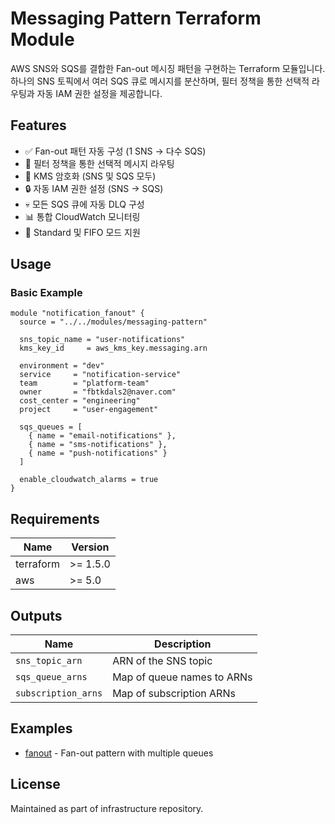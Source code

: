 # Messaging Pattern Terraform Module

AWS SNS와 SQS를 결합한 Fan-out 메시징 패턴을 구현하는 Terraform 모듈입니다. 하나의 SNS 토픽에서 여러 SQS 큐로 메시지를 분산하며, 필터 정책을 통한 선택적 라우팅과 자동 IAM 권한 설정을 제공합니다.

## Features

- ✅ Fan-out 패턴 자동 구성 (1 SNS → 다수 SQS)
- 🎯 필터 정책을 통한 선택적 메시지 라우팅
- 🔐 KMS 암호화 (SNS 및 SQS 모두)
- 🔒 자동 IAM 권한 설정 (SNS → SQS)
- 💀 모든 SQS 큐에 자동 DLQ 구성
- 📊 통합 CloudWatch 모니터링
- 🔄 Standard 및 FIFO 모드 지원

## Usage

### Basic Example

```hcl
module "notification_fanout" {
  source = "../../modules/messaging-pattern"

  sns_topic_name = "user-notifications"
  kms_key_id     = aws_kms_key.messaging.arn

  environment = "dev"
  service     = "notification-service"
  team        = "platform-team"
  owner       = "fbtkdals2@naver.com"
  cost_center = "engineering"
  project     = "user-engagement"

  sqs_queues = [
    { name = "email-notifications" },
    { name = "sms-notifications" },
    { name = "push-notifications" }
  ]

  enable_cloudwatch_alarms = true
}
```

## Requirements

| Name | Version |
|------|---------|
| terraform | >= 1.5.0 |
| aws | >= 5.0 |

## Outputs

| Name | Description |
|------|-------------|
| `sns_topic_arn` | ARN of the SNS topic |
| `sqs_queue_arns` | Map of queue names to ARNs |
| `subscription_arns` | Map of subscription ARNs |

## Examples

- [fanout](./examples/fanout/) - Fan-out pattern with multiple queues

## License

Maintained as part of infrastructure repository.
